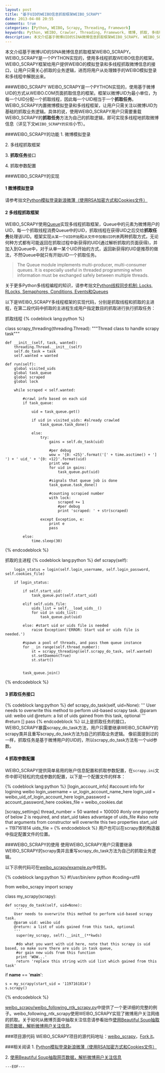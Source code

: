 ```yaml
---
layout: post
title: "基于UID的WEIBO信息抓取框架WEIBO_SCRAPY"
date: 2013-04-08 20:55
comments: true
categories: [Python, WEIBO, Scrapy, Threading, Framework]
keywords: Python, WEIBO, Crawler, Threading, Framework, 微博, 抓取, 多线程, 框架, UID, SINA
description: 本文介绍基于微博UID的SINA微博信息抓取框架WEIBO_SCRAPY。 WEIBO_SCRAPY是一个PYTHON实现的，使用多线程抓取WEIBO信息的框架。WEIBO_SCRAPY框架给用户提供WEIBO的模拟登录和多线程抓取微博信息的接口，让用户只需关心抓取的业务逻辑，进而将用户从处理棘手的WEIBO模拟登录和多线程中解脱出来。
---
```


本文介绍基于微博UID的SINA微博信息抓取框架WEIBO\_SCRAPY。 WEIBO\_SCRAPY是一个PYTHON实现的，使用多线程抓取WEIBO信息的框架。WEIBO\_SCRAPY框架给用户提供WEIBO的模拟登录和多线程抓取微博信息的接口，让用户只需关心抓取的业务逻辑，进而将用户从处理棘手的WEIBO模拟登录和多线程中解脱出来。

###WEIBO\_SCRAPY
WEIBO\_SCRAPY是一个PYTHON实现的，使用基于微博UID的方式从WEIBO.COM页面抓取信息的框架。框架以微博UID为最小单位，为每一个UID分配一个抓取线程，因此每一个UID相当于一个**抓取任务**。WEIBO\_SCRAPY内置微博模拟登录和多线程框架，让用户只需关注以微博UID为基础的抓取业务逻辑。具体的说，使用WEIBO\_SCRAPY用户只需要重载WEIBO\_SCRAPY的**抓取任务**方法为自己的抓取逻辑，即可实现多线程地抓取微博信息（详见下文`WEIBO_SCRAPY的实现`小节）。

###WEIBO\_SCRAPY的功能
1\. 微博模拟登录

2\. 多线程抓取框架

3\. **抓取任务**接口

4\. 抓取参数配置

###WEIBO\_SCRAPY的实现

#### 1 微博模拟登录
请参考拙文[Python模拟登录新浪微薄（使用RSA加密方式和Cookies文件）][weibo_login]

#### 2 多线程抓取框架
WEIBO\_SCRAPY使用[Queue][python_queue]实现多线程抓取框架，Queue中的元素为微博用户的UID，每一个抓取线程消费Queue中的UID，抓取线程在获得UID之后交给**抓取任务**处理该UID。框架实现`从某一个UID开始`和`从文件中加载UID列表`两种抓取方式，无论何种方式都有可能返回在抓取过程中新获得的UID(通过解析抓取的页面获得)，并加入到Queue中，对于从单一某个UID开始的方式，返回新获得的UID是推荐的做法，不然Queue中就只有开始UID一个抓取任务。

> The Queue module implements multi-producer, multi-consumer queues. It is especially useful in threaded programming when information must be exchanged safely between multiple threads. 

关于更多Python多线程编程的知识，请参考拙文[Python线程同步机制: Locks, RLocks, Semaphores, Conditions, Events和Queues][threading]

以下是WEIBO\_SCRAPY多线程框架的实现代码，分别是抓取线程和抓取的主进程，在第二段代码中抓取的主进程生成用户指定数目的抓取进行执行抓取任务：

抓取线程
{% codeblock  lang:python %}

class scrapy_threading(threading.Thread):
    """Thread class to handle scrapy task"""
    
    def __init__(self, task, wanted):
        threading.Thread.__init__(self)
        self.do_task = task
        self.wanted = wanted
        
    def run(self):
        global visited_uids
        global task_queue
        global scraped
        global lock
    
        while scraped < self.wanted:
            
            #crawl info based on each uid
            if task_queue:
              
                uid = task_queue.get()
                
                if uid in visited_uids: #already crawled
                    task_queue.task_done()
                
                else:
                    try:
                        gains = self.do_task(uid)
                        
                        #per debug
                        wow = '{0: <25}'.format('[' + time.asctime() + '] ') + ' uid_' + '{0: <12}'.format(uid)
                        print wow
                        for uid in gains:
                            task_queue.put(uid)
                        
                        #signals that queue job is done
                        task_queue.task_done()
                        
                        #counting scrapied number
                        with lock:
                            scraped += 1
                            #per debug
                            print 'scraped: ' + str(scraped)
                            
                    except Exception, e:
                        print e
                        pass
                        
            else:
                time.sleep(30)
{% endcodeblock %}

抓取的主进程
{% codeblock lang:python %}
def scrapy(self):
        
        login_status = login(self.login_username, self.login_password, self.cookies_file)
    
        if login_status:
            
            if self.start_uid:
                task_queue.put(self.start_uid)
            
            elif self.uids_file:
                uids_list = self.__load_uids__()
                for uid in uids_list:
                    task_queue.put(uid)
                
            else: #start uid or uids file is needed
                raise Exception('ERROR: Start uid or uids file is needed.') 
           
            #spawn a pool of threads, and pass them queue instance 
            for _ in range(self.thread_number):
                st = scrapy_threading(self.scrapy_do_task, self.wanted)
                st.setDaemon(True)
                st.start()
                
            
            task_queue.join()
                
{% endcodeblock %}

#### 3 抓取任务接口
{% codeblock lang:python %}
  def scrapy_do_task(self, uid=None):
        '''
        User needs to overwrite this method to perform uid-based scrapy task.
        @param uid: weibo uid
        @return: a list of uids gained from this task, optional
        '''
        #return []
        pass
{% endcodeblock %}
以上是抓取任务的接口，WEIBO\_SCRAPY暴露scrapy\_do\_task方法，用户只需要继承WEIBO\_SCRAPY的scrapy类并且重写scrapy\_do\_task方法为自己的抓取业务逻辑。
像前面提到过的一样，抓取任务是基于微博用户的UID的，所以scrapy\_do\_task方法有一个uid参数。

#### 4 抓取参数配置
WEIBO\_SCRAPY提供简单易用的账户信息配置和抓取参数配置，在`scrapy.ini`文件中即可轻松的完成参数的配置，以下是一个配置文件的样本：

{% codeblock lang:python %}
[login_account_info]
#account info for logining weibo 
login_username = ur_login_account_name_here
login_uid = weibo_uid_of_login_account_here
login_password = account_password_here
cookies_file = weibo_cookies.dat

[scrapy_settings]
thread_number = 50
wanted = 100000
#only one property of below 2 is required, and start_uid takes advantage of uids_file
#also note that arguments from constructor will overwrite this two properties 
start_uid = 1197161814
uids_file =
{% endcodeblock %}
用户也可以在scrapy类的构造器中指定配置文件的位置。

###WEIBO\_SCRAPY的使用
使用WEIBO\_SCRAPY用户只需要继承WEIBO\_SCRAPY的scrapy类并且重写scrapy\_do\_task方法为自己的抓取业务逻辑。

以下示例代码可在[weibo_scrapy/example.py][example]中找到。

{% codeblock lang:python %}
#!/usr/bin/env python
#coding=utf8

from weibo_scrapy import scrapy


class my_scrapy(scrapy):
    
    def scrapy_do_task(self, uid=None):
         '''
        User needs to overwrite this method to perform uid-based scrapy task.
        @param uid: weibo uid
        @return: a list of uids gained from this task, optional
        '''
         super(my_scrapy, self).__init__(**kwds)
         
         #do what you want with uid here, note that this scrapy is uid based, so make sure there are uids in task queue, 
         #or gain new uids from this function
         print 'WOW...'
         return 'replace this string with uid list which gained from this task'
     
if __name__ == '__main__':
    
    s = my_scrapy(start_uid = '1197161814')
    s.scrapy()
    
{% endcodeblock %}

[weibo_scrapy/weibo_following_ntk_scrapy.py][weibo_following_ntk_scrapy]中提供了一个更详细的完整的例子。weibo\_following\_ntk\_scrapy使用WEIBO\_SCRAPY实现了微博用户关注网络的抓取。关于如何从微博页面中抽取关注信息请参看拙作[使用Beautiful Soup抽取网页数据，解析微博用户关注信息][following_ntk]。

###项目源代码
WEIBO\_SCRAPY项目的源代码地址：[weibo_scrapy][weibo_scrapy]，[Fork it][fork]。

###相关阅读
1\. [Python模拟登录新浪微薄（使用RSA加密方式和Cookies文件）][weibo_login]

2\. [使用Beautiful Soup抽取网页数据，解析微博用户关注信息][following_ntk]


`---EOF---`


<!-- PUT reference-style links below-->
[weibo_login]: /blog/2013/03/18/sina-weibo-login-simulator-in-python/
[python_queue]: http://docs.python.org/2/library/queue.html
[threading]:/blog/2013/02/28/python-threads-synchronization-locks/
[example]:https://github.com/yoyzhou/weibo_scrapy/blob/master/example.py
[weibo_following_ntk_scrapy]:https://github.com/yoyzhou/weibo_scrapy/blob/master/weibo_following_ntk_scrapy.py
[following_ntk]:/blog/2013/03/23/extract-data-with-beautifulsoup-taking-weibo-4-example/
[weibo_scrapy]: https://github.com/yoyzhou/weibo_scrapy
[fork]:https://github.com/yoyzhou/weibo_scrapy/fork








